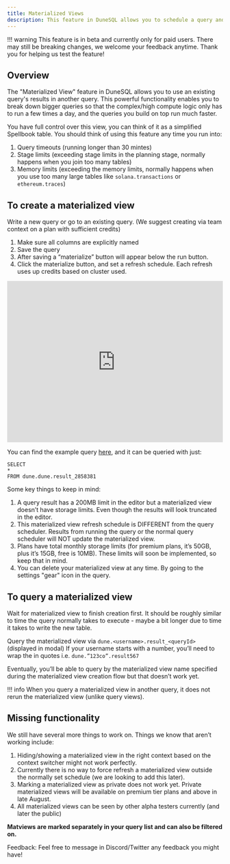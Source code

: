 ```yaml
---
title: Materialized Views
description: This feature in DuneSQL allows you to schedule a query and save it's results as a table, to be used in another query. This powerful functionality enables you to take the query view feature even further.
---
```


!!! warning
    This feature is in beta and currently only for paid users. There may still be breaking changes, we welcome your feedback anytime. Thank you for helping us test the feature!

## Overview

The "Materialized View" feature in DuneSQL allows you to use an existing query's results in another query. This powerful functionality enables you to break down bigger queries so that the complex/high compute logic only has to run a few times a day, and the queries you build on top run much faster.

You have full control over this view, you can think of it as a simplified Spellbook table. You should think of using this feature any time you run into:

1. Query timeouts (running longer than 30 mintes)
2. Stage limits (exceeding stage limits in the planning stage, normally happens when you join too many tables)
3. Memory limits (exceeding the memory limits, normally happens when you use too many large tables like `solana.transactions` or `ethereum.traces`)

## To create a materialized view
Write a new query or go to an existing query. (We suggest creating via team context on a plan with sufficient credits)

1. Make sure all columns are explicitly named
2. Save the query
3. After saving a “materialize” button will appear below the run button.
4. Click the materialize button, and set a refresh schedule. Each refresh uses up credits based on cluster used.

<div style="position: relative; padding-bottom: calc(66.66666666666666% + 41px); height: 0;"><iframe src="https://demo.arcade.software/NWga8JMv0LWkB7toRngC?embed" frameborder="0" loading="lazy" webkitallowfullscreen mozallowfullscreen allowfullscreen style="position: absolute; top: 0; left: 0; width: 100%; height: 100%;color-scheme: light;" title="wallet all chain activity summary"></iframe></div>

You can find the example query [here](https://dune.com/queries/2858381), and it can be queried with just:

```
SELECT 
*
FROM dune.dune.result_2858381
```

Some key things to keep in mind: 

1. A query result has a 200MB limit in the editor but a materialized view doesn’t have storage limits. Even though the results will look truncated in the editor.
2. This materialized view refresh schedule is DIFFERENT from the query scheduler. Results from running the query or the normal query scheduler will NOT update the materialized view. 
3. Plans have total monthly storage limits (for premium plans, it’s 50GB, plus it’s 15GB, free is 10MB). These limits will soon be implemented, so keep that in mind.
4. You can delete your materialized view at any time. By going to the settings "gear" icon in the query.
   
## To query a materialized view

Wait for materialized view to finish creation first. It should be roughly similar to time the query normally takes to execute - maybe a bit longer due to time it takes to write the new table.

Query the materialized view via `dune.<username>.result_<queryId>` (displayed in modal)
If your username starts with a number, you’ll need to wrap the <username> in quotes i.e. `dune.”123co”.result567`

Eventually, you’ll be able to query by the materialized view name specified during the materialized view creation flow but that doesn’t work yet.

!!! info
    When you query a materialized view in another query, it does not rerun the materialized view (unlike query views).  

## Missing functionality
We still have several more things to work on. Things we know that aren’t working include:

1. Hiding/showing a materialized view in the right context based on the context switcher might not work perfectly.
3. Currently there is no way to force refresh a materialized view outside the normally set schedule (we are looking to add this later).
3. Marking a materialized view as private does not work yet. Private materialized views will be available on premium tier plans and above in late August.
4. All materialized views can be seen by other alpha testers currently (and later the public)

**Matviews are marked separately in your query list and can also be filtered on.**

Feedback:
Feel free to message in Discord/Twitter any feedback you might have! 
